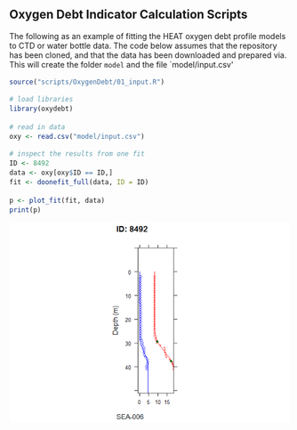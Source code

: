 Oxygen Debt Indicator Calculation Scripts
-----------------------------------------

The following as an example of fitting the HEAT oxygen debt profile models to CTD or water bottle data. The code below assumes that the repository has been cloned, and that the data has been downloaded and prepared via. This will create the folder `model` and the file \`model/input.csv'

``` r
source("scripts/OxygenDebt/01_input.R")
```

``` r
# load libraries
library(oxydebt)

# read in data
oxy <- read.csv("model/input.csv")
```

``` r
# inspect the results from one fit
ID <- 8492
data <- oxy[oxy$ID == ID,]
fit <- doonefit_full(data, ID = ID)

p <- plot_fit(fit, data)
print(p)
```

![](ReadMe_files/figure-markdown_github/example_run-1.png)

